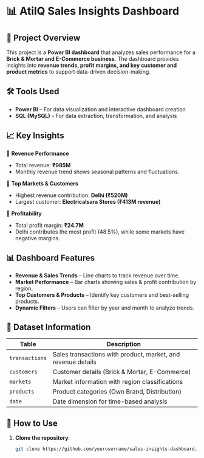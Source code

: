 # 📊 AtilQ Sales Insights Dashboard

## 🚀 Project Overview
This project is a **Power BI dashboard** that analyzes sales performance for a **Brick & Mortar and E-Commerce business**. The dashboard provides insights into **revenue trends, profit margins, and key customer and product metrics** to support data-driven decision-making.

## 🛠️ Tools Used
- **Power BI** – For data visualization and interactive dashboard creation
- **SQL (MySQL)** – For data extraction, transformation, and analysis

## 📈 Key Insights
🔹 **Revenue Performance**
- Total revenue: **₹985M**  
- Monthly revenue trend shows seasonal patterns and fluctuations.

🔹 **Top Markets & Customers**
- Highest revenue contribution: **Delhi (₹520M)**
- Largest customer: **Electricalsara Stores (₹413M revenue)**

🔹 **Profitability**
- Total profit margin: **₹24.7M**  
- Delhi contributes the most profit (48.5%), while some markets have negative margins.

## 📊 Dashboard Features
- **Revenue & Sales Trends** – Line charts to track revenue over time.
- **Market Performance** – Bar charts showing sales & profit contribution by region.
- **Top Customers & Products** – Identify key customers and best-selling products.
- **Dynamic Filters** – Users can filter by year and month to analyze trends.

## 📂 Dataset Information
| Table | Description |
|--------|------------|
| `transactions` | Sales transactions with product, market, and revenue details |
| `customers` | Customer details (Brick & Mortar, E-Commerce) |
| `markets` | Market information with region classifications |
| `products` | Product categories (Own Brand, Distribution) |
| `date` | Date dimension for time-based analysis |

## 🔌 How to Use
1. **Clone the repository**:
   ```sh
   git clone https://github.com/yourusername/sales-insights-dashboard.git

